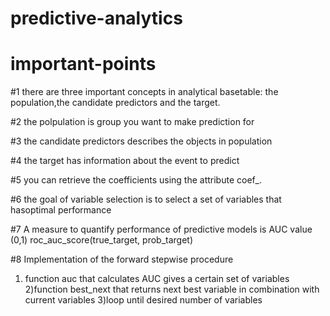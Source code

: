 # predictive-analytics

# important-points
#1 there are three important concepts in analytical basetable: the population,the candidate predictors and the target.

#2 the polpulation is group you want to make prediction for

#3 the candidate predictors describes the objects in population

#4 the target has information about the event to predict

#5 you can retrieve the coefficients using the attribute coef_. 

#6 the goal of variable selection is to select a set of variables that hasoptimal performance

#7 A measure to quantify performance of predictive models is AUC value (0,1) roc_auc_score(true_target, prob_target)

#8 Implementation of the forward stepwise procedure
1) function auc that calculates AUC gives a certain set of variables
2)function best_next that returns next best variable in combination with current variables
3)loop until desired number of variables
